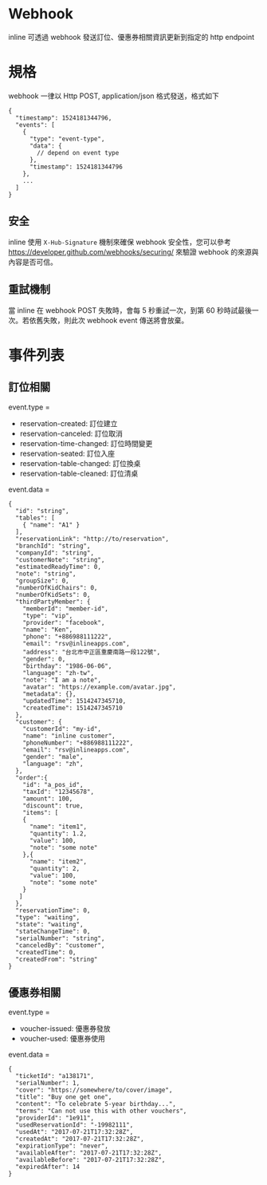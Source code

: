 # Webhook
inline 可透過 webhook 發送訂位、優惠券相關資訊更新到指定的 http endpoint

# 規格
webhook 一律以 Http POST, application/json 格式發送，格式如下
```
{
  "timestamp": 1524181344796,
  "events": [
    {
      "type": "event-type",
      "data": {
        // depend on event type
      },
      "timestamp": 1524181344796
    },
    ...
  ]
}
```
## 安全
inline 使用 `X-Hub-Signature` 機制來確保 webhook 安全性，您可以參考 https://developer.github.com/webhooks/securing/ 來驗證 webhook 的來源與內容是否可信。

## 重試機制
當 inline 在 webhook POST 失敗時，會每 5 秒重試一次，到第 60 秒時試最後一次。若依舊失敗，則此次 webhook event 傳送將會放棄。

# 事件列表

## 訂位相關
event.type =
- reservation-created: 訂位建立
- reservation-canceled: 訂位取消
- reservation-time-changed: 訂位時間變更
- reservation-seated: 訂位入座
- reservation-table-changed: 訂位換桌
- reservation-table-cleaned: 訂位清桌

event.data =
```
{
  "id": "string",
  "tables": [
    { "name": "A1" }
  ],
  "reservationLink": "http://to/reservation",
  "branchId": "string",
  "companyId": "string",
  "customerNote": "string",
  "estimatedReadyTime": 0,
  "note": "string",
  "groupSize": 0,
  "numberOfKidChairs": 0,
  "numberOfKidSets": 0,
  "thirdPartyMember": {
    "memberId": "member-id",
    "type": "vip",
    "provider": "facebook",
    "name": "Ken",
    "phone": "+886988111222",
    "email": "rsv@inlineapps.com",
    "address": "台北市中正區重慶南路一段122號",
    "gender": 0,
    "birthday": "1986-06-06",
    "language": "zh-tw",
    "note": "I am a note",
    "avatar": "https://example.com/avatar.jpg",
    "metadata": {},
    "updatedTime": 1514247345710,
    "createdTime": 1514247345710
  },
  "customer": {
    "customerId": "my-id",
    "name": "inline customer",
    "phoneNumber": "+886988111222",
    "email": "rsv@inlineapps.com",
    "gender": "male",
    "language": "zh",
  },
  "order":{
    "id": "a_pos_id",
    "taxId": "12345678",
    "amount": 100,
    "discount": true,
    "items": [
    {
      "name": "item1",
      "quantity": 1.2,
      "value": 100,
      "note": "some note"
    },{
      "name": "item2",
      "quantity": 2,
      "value": 100,
      "note": "some note"
    }
   ]
  },
  "reservationTime": 0,
  "type": "waiting",
  "state": "waiting",
  "stateChangeTime": 0,
  "serialNumber": "string",
  "canceledBy": "customer",
  "createdTime": 0,
  "createdFrom": "string"
}
```

## 優惠券相關
event.type =
- voucher-issued: 優惠券發放
- voucher-used: 優惠券使用

event.data =
```
{
  "ticketId": "a138171",
  "serialNumber": 1,
  "cover": "https://somewhere/to/cover/image",
  "title": "Buy one get one",
  "content": "To celebrate 5-year birthday...",
  "terms": "Can not use this with other vouchers",
  "providerId": "1e911",
  "usedReservationId": "-19982111",
  "usedAt": "2017-07-21T17:32:28Z",
  "createdAt": "2017-07-21T17:32:28Z",
  "expirationType": "never",
  "availableAfter": "2017-07-21T17:32:28Z",
  "availableBefore": "2017-07-21T17:32:28Z",
  "expiredAfter": 14
}
```
